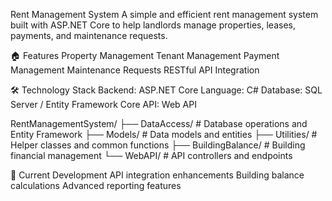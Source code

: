 Rent Management System
A simple and efficient rent management system built with ASP.NET Core to help landlords manage properties, leases, payments, and maintenance requests.

🏠 Features
Property Management
Tenant Management
Payment Management
Maintenance Requests
RESTful API Integration

🛠️ Technology Stack
Backend: ASP.NET Core
Language: C#
Database: SQL Server / Entity Framework Core
API: Web API

RentManagementSystem/
├── DataAccess/              # Database operations and Entity Framework
├── Models/                  # Data models and entities
├── Utilities/               # Helper classes and common functions
├── BuildingBalance/         # Building financial management
└── WebAPI/                  # API controllers and endpoints

🚧 Current Development
API integration enhancements
Building balance calculations
Advanced reporting features
